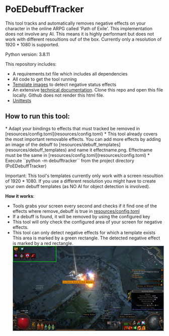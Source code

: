 # PoEDebuffTracker

This tool tracks and automatically removes negative effects on your character in the online ARPG called 'Path of Exile'.
This implementation does not involve any AI. This means it is highly performant but does not work with different
resoultions ouf of the box. Currently only a resolution of 1920 * 1080 is supported.

Python version: 3.8.11

This repository includes:
* A requirements.txt file which includes all dependencies
* All code to get the tool running
* [Template images](resources/debuff_templates) to detect negative status effects
* An extensive [technical documentation](docs/_build/html/index.html). Clone this repo and open this file locally.
Github does not render this html file.
* [Unittests](tests)

<h2>How to run this tool:</h2>
* Adapt your bindings to effects that must tracked be removed in [resources/config.toml](resources/config.toml)
* This tool already covers the most important removable effects. You can add more effects by adding an image
of the debuff to [resources/debuff_templates](resources/debuff_templates) and name it effectname.png.
Effectname must be the same in [resources/config.toml](resources/config.toml)
* Execute ``python -m debufftracker`` from the project directory (PoEDebuffTracker)

Important: This tool's templates currently only work with a screen resoultion of 1920 * 1080. If you use a different
resolution you might have to create your own debuff templates (as NO AI for object detection is involved).


<b>How it works</b>:
* Tools grabs your screen every second and checks if it find one of the effects where remove_debuff is true in
[resources/config.toml](resources/config.toml)
* If a debuff is found, it will be removed by using the configured key
* This tool will only check the configured area of your screen for negative effects.
* This tool can only detect negative effects for which a template exists
This area is marked by a green rectangle. The detected negative effect is marked by a red rectangle.
![DebuffDetection](resources/docuentation_pictures/documentation_example.png)